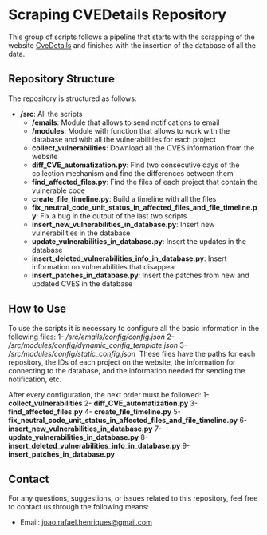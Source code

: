 # Scraping CVEDetails Repository

This group of scripts follows a pipeline that starts with the scrapping of the website [CveDetails](https://www.cvedetails.com) and finishes with the insertion of the database of all the data.

## Repository Structure

The repository is structured as follows:

- **/src**: All the scripts
  - **/emails**: Module that allows to send notifications to email
  - **/modules**: Module with function that allows to work with the database and with all the vulnerabilities for each project
  - **collect_vulnerabilities**: Download all the CVES information from the website
  - **diff_CVE_automatization.py**: Find two consecutive days of the collection mechanism and find the differences between them
  - **find_affected_files.py**: Find the files of each project that contain the vulnerable code
  - **create_file_timeline.py**: Build a timeline with all the files
  - **fix_neutral_code_unit_status_in_affected_files_and_file_timeline.py**: Fix a bug in the output of the last two scripts
  - **insert_new_vulnerabilities_in_database.py**: Insert new vulnerabilities in the database
  - **update_vulnerabilities_in_database.py**: Insert the updates in the database
  - **insert_deleted_vulnerabilities_info_in_database.py**: Insert information on vulnerabilities that disappear
  - **insert_patches_in_database.py**: Insert the patches from new and updated CVES in the database

## How to Use

To use the scripts it is necessary to configure all the basic information in the following files:
1- */src/emails/config/config.json*
2- */src/modules/config/dynamic_config_template.json*
3- */src/modules/config/static_config.json* 
These files have the paths for each repository, the IDs of each project on the website, the information for connecting to the database, and the information needed for sending the notification, etc.

After every configuration, the next order must be followed:
1- **collect_vulnerabilities**
2- **diff_CVE_automatization.py**
3- **find_affected_files.py**
4- **create_file_timeline.py**
5- **fix_neutral_code_unit_status_in_affected_files_and_file_timeline.py**
6- **insert_new_vulnerabilities_in_database.py**
7- **update_vulnerabilities_in_database.py**
8- **insert_deleted_vulnerabilities_info_in_database.py**
9- **insert_patches_in_database.py**

## Contact

For any questions, suggestions, or issues related to this repository, feel free to contact us through the following means:

- Email: [joao.rafael.henriques@gmail.com](mailto:joao.rafael.henriques@gmail.com)
